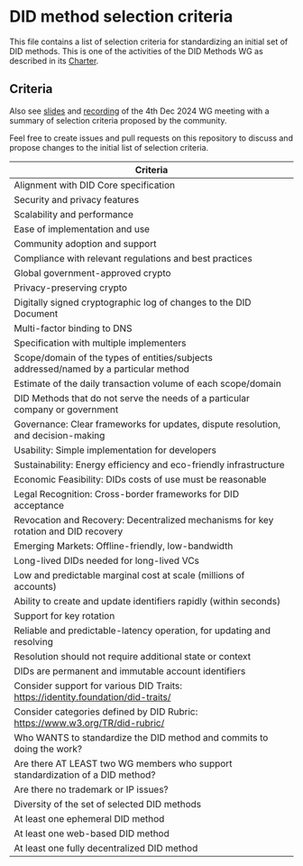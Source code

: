 # DID method selection criteria

This file contains a list of selection criteria for standardizing an initial set of DID methods.
This is one of the activities of the DID Methods WG as described in its [Charter](https://github.com/decentralized-identity/org/blob/main/Org%20documents/WG%20documents/DIF_DID_Methods_WG_Charter_v1.pdf).

## Criteria

Also see [slides](https://github.com/decentralized-identity/did-methods/tree/main/meeting_materials/2024-12-04) and
[recording](https://us02web.zoom.us/rec/share/6xEkf9jvzld-63M93LRy-7cHDKsIYFH5XkSKBTGiV0Q_LKyqnExyIBli5d4sUuA.EepoLMtKkUuTQAHW)
of the 4th Dec 2024 WG meeting with a summary of selection criteria proposed by the community.

Feel free to create issues and pull requests on this repository to discuss and propose changes to the initial list of selection criteria.

| Criteria                                                                              |
|---------------------------------------------------------------------------------------|
| Alignment with DID Core specification                                                 |
| Security and privacy features                                                         |
| Scalability and performance                                                           |
| Ease of implementation and use                                                        |
| Community adoption and support                                                        |
| Compliance with relevant regulations and best practices                               |
| Global government-approved crypto                                                     |
| Privacy-preserving crypto                                                             |
| Digitally signed cryptographic log of changes to the DID Document                     |
| Multi-factor binding to DNS                                                           |
| Specification with multiple implementers                                              |
| Scope/domain of the types of entities/subjects addressed/named by a particular method |
| Estimate of the daily transaction volume of each scope/domain                         |
| DID Methods that do not serve the needs of a particular company or government         |
| Governance: Clear frameworks for updates, dispute resolution, and decision-making     |
| Usability: Simple implementation for developers                                       |
| Sustainability: Energy efficiency and eco-friendly infrastructure                     |
| Economic Feasibility: DIDs costs of use must be reasonable                            |
| Legal Recognition: Cross-border frameworks for DID acceptance                         |
| Revocation and Recovery: Decentralized mechanisms for key rotation and DID recovery   |
| Emerging Markets: Offline-friendly, low-bandwidth                                     |
| Long-lived DIDs needed for long-lived VCs                                             |
| Low and predictable marginal cost at scale (millions of accounts)                     |
| Ability to create and update identifiers rapidly (within seconds)                     |
| Support for key rotation                                                              |
| Reliable and predictable-latency operation, for updating and resolving                |
| Resolution should not require additional state or context                             |
| DIDs are permanent and immutable account identifiers                                  |
| Consider support for various DID Traits: https://identity.foundation/did-traits/      |
| Consider categories defined by DID Rubric: https://www.w3.org/TR/did-rubric/          |
| Who WANTS to standardize the DID method and commits to doing the work?                |
| Are there AT LEAST two WG members who support standardization of a DID method?        |
| Are there no trademark or IP issues?                                                  |
| Diversity of the set of selected DID methods                                          |
| At least one ephemeral DID method                                                     |
| At least one web-based DID method                                                     |
| At least one fully decentralized DID method                                           |
